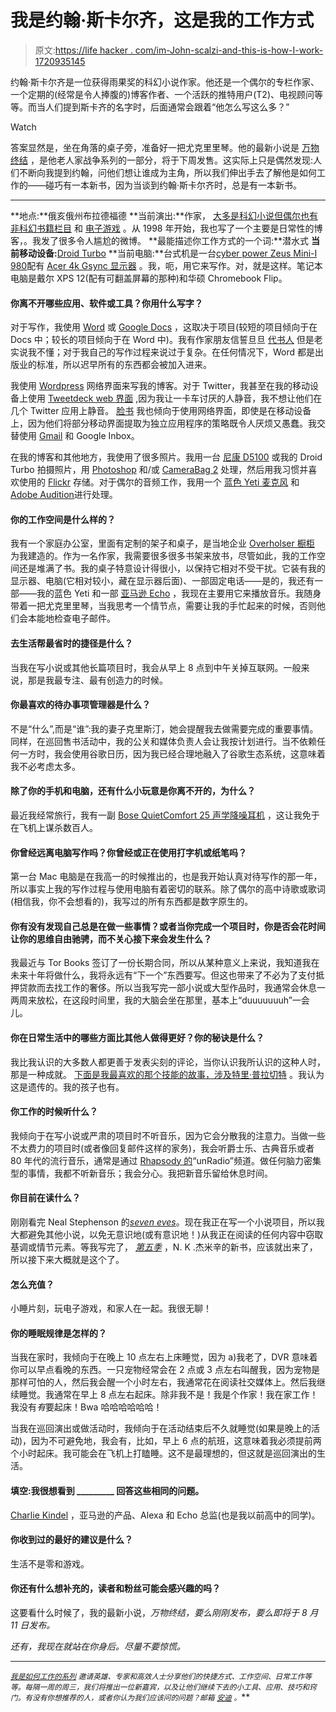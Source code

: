 # 我是约翰·斯卡尔齐，这是我的工作方式

> 原文:[https://life hacker . com/im-John-scalzi-and-this-is-how-I-work-1720935145](https://lifehacker.com/im-john-scalzi-and-this-is-how-i-work-1720935145)

约翰·斯卡尔齐是一位获得雨果奖的科幻小说作家。他还是一个偶尔的专栏作家、一个定期的(经常是令人捧腹的)博客作者、一个活跃的推特用户(T2)、电视顾问等等。而当人们提到斯卡齐的名字时，后面通常会跟着“他怎么写这么多？”

Watch

答案显然是，坐在角落的桌子旁，准备好一把尤克里里琴。他的最新小说是 [万物终结](http://www.amazon.com/The-End-All-Things-Mans/dp/0765376075?asc_campaign=InlineText&asc_refurl=https://lifehacker.com/im-john-scalzi-and-this-is-how-i-work-1720935145&asc_source=&tag=kinjalifehackerlink-20) ，是他老人家战争系列的一部分，将于下周发售。这实际上只是偶然发现:人们不断向我提到约翰，问他们想让谁成为主角，所以我们伸出手去了解他是如何工作的——碰巧有一本新书，因为当谈到约翰·斯卡尔齐时，总是有一本新书。

* * *

**地点:**俄亥俄州布拉德福德
**当前演出:**作家， [大多是科幻小说但偶尔也有非科幻书籍](http://whatever.scalzi.com/about/books-by-john-scalzi/)[栏目](http://www.sundance.tv/search#q=Scalzi) 和 [电子游戏](https://www.midnightstargame.com/) 。从 1998 年开始，我也写了一个主要是日常性的博客，。我发了很多令人尴尬的微博。
**最能描述你工作方式的一个词:**潜水式
**当前移动设备:**[Droid Turbo](https://www.motorola.com/us/smartphones/droid-turbo/droid-turbo-pdp.html)
**当前电脑:**台式机是一台[cyber power Zeus Mini-I 980](http://www.cyberpowerpc.com/system/Zeus_Mini-I_980)配有 [Acer 4k Gsync 显示器](http://us.acer.com/ac/en/US/content/model/UM.PB0AA.001) 。我，呃，用它来写作。对，就是这样。笔记本电脑是戴尔 XPS 12(配有可翻盖屏幕的那种)和华硕 Chromebook Flip。

#### 你离不开哪些应用、软件或工具？你用什么写字？

对于写作，我使用 [Word](https://products.office.com/en-us/word) 或 [Google Docs](https://www.google.com/docs/about/) ，这取决于项目(较短的项目倾向于在 Docs 中；较长的项目倾向于在 Word 中)。我有作家朋友信誓旦旦 [代书人](http://lifehacker.com/how-scrivener-helped-me-organize-all-my-writing-1599446028) 但是老实说我不懂；对于我自己的写作过程来说过于复杂。在任何情况下，Word 都是出版业的标准，所以迟早所有的东西都会被加入进来。

我使用 [Wordpress](https://wordpress.com/) 网络界面来写我的博客。对于 Twitter，我甚至在我的移动设备上使用 [Tweetdeck web 界面](https://tweetdeck.twitter.com/) ,因为我让一卡车讨厌的人静音，我不想让他们在几个 Twitter 应用上静音。 [脸书](https://www.facebook.com/?_rdr=p) 我也倾向于使用网络界面，即使是在移动设备上，因为他们将部分移动界面提取为独立应用程序的策略既令人厌烦又愚蠢。我交替使用 [Gmail](https://www.gmail.com/intl/en/mail/help/about.html) 和 Google Inbox。

在我的博客和其他地方，我使用了很多照片。我用一台 [尼康 D5100](http://imaging.nikon.com/lineup/dslr/d5100/) 或我的 Droid Turbo 拍摄照片，用 [Photoshop](https://www.adobe.com/products/photoshop.html) 和/或 [CameraBag 2](http://nevercenter.com/camerabag/desktop/) 处理，然后用我习惯并喜欢使用的 [Flickr](https://www.flickr.com/) 存储。对于偶尔的音频工作，我用一个 [蓝色 Yeti 麦克风](http://www.bluemic.com/yeti/) 和[Adobe Audition](https://creative.adobe.com/products/audition?sdid=KKQON&kw=semgeneric&skwcid=AL!3085!3!67521741322!e!!g!!adobe%2520audition&s_kwcid=AL!3085!3!67521741322!e!!g!!adobe%2520audition&ef_id=VJ3ByAAABDg5ZGjo:20150710155532:s)进行处理。

#### 你的工作空间是什么样的？

我有一个家庭办公室，里面有定制的架子和桌子，是当地企业 [Overholser 橱柜](http://overholsercabinets.com/) 为我建造的。作为一名作家，我需要很多很多书架来放书，尽管如此，我的工作空间还是堆满了书。我的桌子特意设计得很小，以保持它相对不受干扰。它装有我的显示器、电脑(它相对较小，藏在显示器后面)、一部固定电话——是的，我还有一部——我的蓝色 Yeti 和一部 [亚马逊 Echo](http://www.amazon.com/Amazon-SK705DI-Echo/dp/B00X4WHP5E?asc_campaign=InlineText&asc_refurl=https://lifehacker.com/im-john-scalzi-and-this-is-how-i-work-1720935145&asc_source=&tag=kinjalifehackerlink-20) ，我现在主要用它来播放音乐。我随身带着一把尤克里里琴，当我思考一个情节点，需要让我的手忙起来的时候，否则他们会本能地检查电子邮件。

#### 去生活帮最省时的捷径是什么？

当我在写小说或其他长篇项目时，我会从早上 8 点到中午关掉互联网。一般来说，那是我最专注、最有创造力的时候。

#### 你最喜欢的待办事项管理器是什么？

不是“什么”,而是“谁”:我的妻子克里斯汀，她会提醒我去做需要完成的重要事情。同样，在巡回售书活动中，我的公关和媒体负责人会让我按计划进行。当不依赖任何一方时，我会使用谷歌日历，因为我已经合理地融入了谷歌生态系统，这意味着我不必考虑太多。

#### 除了你的手机和电脑，还有什么小玩意是你离不开的，为什么？

最近我经常旅行，我有一副 [Bose QuietComfort 25 声学降噪耳机](http://www.bose.com/controller?url=/shop_online/headphones/noise_cancelling_headphones/quietcomfort_25/index.jsp) ，这让我免于在飞机上谋杀数百人。

#### 你曾经远离电脑写作吗？你曾经或正在使用打字机或纸笔吗？

第一台 Mac 电脑是在我高一的时候推出的，也是我开始认真对待写作的那一年，所以事实上我的写作过程与使用电脑有着密切的联系。除了偶尔的高中诗歌或歌词(相信我，你不会想看的)，我写过的所有东西都是数字原生的。

#### 你有没有发现自己总是在做一些事情？或者当你完成一个项目时，你是否会花时间让你的思维自由驰骋，而不关心接下来会发生什么？

我最近与 Tor Books 签订了一份长期合同，所以从某种意义上来说，我知道我在未来十年将做什么，我将永远有“下一个”东西要写。但这也带来了不必为了支付抵押贷款而去找工作的奢侈。所以当我写完一部小说或大型作品时，我通常会休息一两周来放松，在这段时间里，我的大脑会坐在那里，基本上“duuuuuuuh”一会儿。

#### 你在日常生活中的哪些方面比其他人做得更好？你的秘诀是什么？

我比我认识的大多数人都更善于发表尖刻的评论，当你认识我所认识的这种人时，那是一种成就。 [下面是我最喜欢的那个技能的故事，涉及特里·普拉切特](http://whatever.scalzi.com/2015/03/12/rip-terry-pratchett) 。我认为这是遗传的。我的孩子也有。

#### 你工作的时候听什么？

我倾向于在写小说或严肃的项目时不听音乐，因为它会分散我的注意力。当做一些不太费力的项目时(或者像回复邮件这样的家务)，我会听爵士乐、古典音乐或者 80 年代的流行音乐，通常是通过 [Rhapsody 的](http://www.rhapsody.com/)“unRadio”频道。做任何脑力密集型的事情，我都不听新音乐；我会分心。我把新音乐留给休息时间。

#### 你目前在读什么？

刚刚看完 Neal Stephenson 的[*seven eves*](http://www.amazon.com/Seveneves-Novel-Neal-Stephenson/dp/0062190377/ref=tmm_hrd_swatch_0?_encoding=UTF8&asc_campaign=InlineText&asc_refurl=https://lifehacker.com/im-john-scalzi-and-this-is-how-i-work-1720935145&asc_source=&qid=&sr=&tag=kinjalifehackerlink-20)。现在我正在写一个小说项目，所以我大都避免其他小说，以免无意识地(或有意识地！)从我正在阅读的任何内容中窃取基调或情节元素。等我写完了， [*第五季*](http://www.amazon.com/The-Fifth-Season-Broken-Earth/dp/0316229296?asc_campaign=InlineText&asc_refurl=https://lifehacker.com/im-john-scalzi-and-this-is-how-i-work-1720935145&asc_source=&tag=kinjalifehackerlink-20) ，N. K .杰米辛的新书，应该就出来了，所以接下来大概就是这个了。

#### 怎么充值？

小睡片刻，玩电子游戏，和家人在一起。我很无聊！

#### 你的睡眠规律是怎样的？

当我在家时，我倾向于在晚上 10 点左右上床睡觉，因为 a)我老了，DVR 意味着你可以早点看晚的东西。一只宠物经常会在 2 点或 3 点左右叫醒我，因为宠物是那样可怕的人，然后我会醒一个小时左右，我通常花在阅读社交媒体上。然后我继续睡觉。我通常在早上 8 点左右起床。除非我不是！我是个作家！我在家工作！我没有*有*要起床！Bwa 哈哈哈哈哈哈！

当我在巡回演出或做活动时，我倾向于在活动结束后不久就睡觉(如果是晚上的活动)，因为不可避免地，我会有，比如，早上 6 点的航班，这意味着我必须提前两个小时起床。我可能会在飞机上打瞌睡。这不是最理想的，但这就是巡回演出的生活。

#### 填空:我很想看到 _________ 回答这些相同的问题。

[Charlie Kindel](http://ceklog.kindel.com/) ，亚马逊的产品、Alexa 和 Echo 总监(也是我以前高中的同学)。

#### 你收到过的最好的建议是什么？

生活不是零和游戏。

#### 你还有什么想补充的，读者和粉丝可能会感兴趣的吗？

这要看什么时候了，我的最新小说，[](http://www.amazon.com/The-End-All-Things-Mans/dp/0765376075?asc_campaign=InlineText&asc_refurl=https://lifehacker.com/im-john-scalzi-and-this-is-how-i-work-1720935145&asc_source=&tag=kinjalifehackerlink-20)*万物终结，要么刚刚发布，要么即将于 8 月 11 日发布。*

*还有，我现在就站在你身后。尽量不要惊慌。*

* * *

*<small></small>*[<small>*我是如何工作的系列*</small>](http://lifehacker.com/how-i-work/#_ga=1.9298677.1720946729.1390842781) <small>*邀请英雄、专家和高效人士分享他们的快捷方式、工作空间、日常工作等等。每隔一周的周三，我们将推出一位新嘉宾，以及让他们继续下去的小工具、应用、技巧和窍门。有没有你想推荐的人，或者你认为我们应该问的问题？邮箱*</small> [<small>*安迪*</small>](mailto:andy@lifehacker.com) <small>*。*</small>**